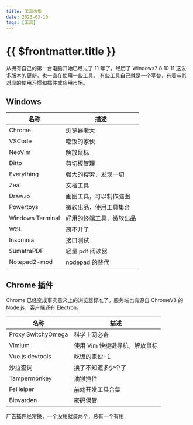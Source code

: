```yaml
---
title: 工具收集
date: 2023-03-16
tags: [工具]
---
```


# {{ $frontmatter.title }}

从拥有自己的第一台电脑开始已经过了 11 年了，经历了 Windows7 8 10 11 这么多版本的更新，也一直在使用一些工具。
有些工具自己就是一个平台，有着与其对应的使用习惯和插件或应用市场。

## Windows

| 名称             | 描述                     |
| ---------------- | ------------------------ |
| Chrome           | 浏览器老大               |
| VSCode           | 吃饭的家伙               |
| NeoVim           | 解放鼠标                 |
| Ditto            | 剪切板管理               |
| Everything       | 强大的搜索，发现一切     |
| Zeal             | 文档工具                 |
| Draw.io          | 画图工具，可以制作脑图   |
| Powertoys        | 微软出品，使用工具集合   |
| Windows Terminal | 好用的终端工具，微软出品 |
| WSL              | 离不开了                 |
| Insomnia         | 接口测试                 |
| SumatraPDF       | 轻量 pdf 阅读器          |
| Notepad2-mod     | nodepad 的替代           |

## Chrome 插件

Chrome 已经变成事实意义上的浏览器标准了。服务端也有源自 ChromeV8 的 Node.js，客户端还有 Electron。

| 名称               | 描述                          |
| ------------------ | ----------------------------- |
| Proxy SwitchyOmega | 科学上网必备                  |
| Vimium             | 使用 Vim 快捷键导航，解放鼠标 |
| Vue.js devtools    | 吃饭的家伙+1                  |
| 沙拉查词           | 换了不知道多少个了            |
| Tampermonkey       | 油猴插件                      |
| FeHelper           | 前端开发工具合集              |
| Bitwarden          | 密码保管                      |

广告插件经常换，一个没用就装两个，总有一个有用
